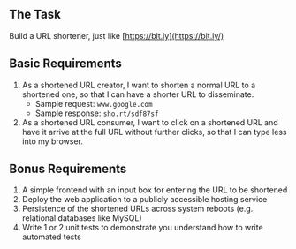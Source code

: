## The Task

Build a URL shortener, just like [https://bit.ly](https://bit.ly/)

## Basic Requirements

1. As a shortened URL creator, I want to shorten a normal URL to a shortened one, so that I can have a shorter URL to disseminate.
   - Sample request: `www.google.com `
   - Sample response: `sho.rt/sdf87sf`
2. As a shortened URL consumer, I want to click on a shortened URL and have it arrive at the full URL without further clicks, so that I can type less into my browser.

## Bonus Requirements

1. A simple frontend with an input box for entering the URL to be shortened
2. Deploy the web application to a publicly accessible hosting service
3. Persistence of the shortened URLs across system reboots (e.g. relational databases like MySQL)
4. Write 1 or 2 unit tests to demonstrate you understand how to write automated tests